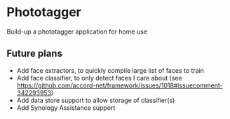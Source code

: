 # Phototagger
Build-up a phototagger application for home use

## Future plans
- Add face extractors, to quickly compile large list of faces to train
- Add face classifier, to only detect faces I care about (see https://github.com/accord-net/framework/issues/1018#issuecomment-342293953)
- Add data store support to allow storage of classifier(s)
- Add Synology Assistance support